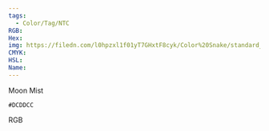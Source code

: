 ```yaml
---
tags:
  - Color/Tag/NTC
RGB:
Hex:
img: https://filedn.com/l0hpzxl1f01yT7GHxtF8cyk/Color%20Snake/standard_csv_to_svg/DCDDCC.svg
CMYK:
HSL:
Name:
---
```

Moon Mist
```palette
#DCDDCC
```
RGB
